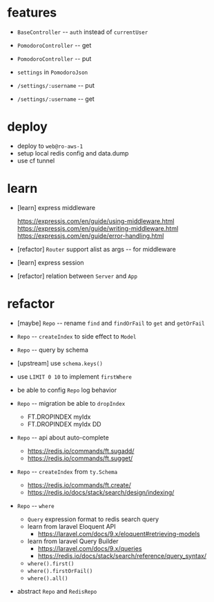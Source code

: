 # features

- `BaseController` -- `auth` instead of `currentUser`

- `PomodoroController` -- get
- `PomodoroController` -- put

- `settings` in `PomodoroJson`

- `/settings/:username` -- put
- `/settings/:username` -- get

# deploy

- deploy to `web@ro-aws-1`
- setup local redis config and data.dump
- use cf tunnel

# learn

- [learn] express middleware

  https://expressjs.com/en/guide/using-middleware.html
  https://expressjs.com/en/guide/writing-middleware.html
  https://expressjs.com/en/guide/error-handling.html

- [refactor] `Router` support alist as args -- for middleware

- [learn] express session
- [refactor] relation between `Server` and `App`

# refactor

- [maybe] `Repo` -- rename `find` and `findOrFail` to `get` and `getOrFail`

- `Repo` -- `createIndex` to side effect to `Model`
- `Repo` -- query by schema

- [upstream] use `schema.keys()`

- use `LIMIT 0 10` to implement `firstWhere`

- be able to config `Repo` log behavior

- `Repo` -- migration be able to `dropIndex`

  - FT.DROPINDEX myIdx
  - FT.DROPINDEX myIdx DD

- `Repo` -- api about auto-complete

  - https://redis.io/commands/ft.sugadd/
  - https://redis.io/commands/ft.sugget/

- `Repo` -- `createIndex` from `ty.Schema`

  - https://redis.io/commands/ft.create/
  - https://redis.io/docs/stack/search/design/indexing/

- `Repo` -- `where`

  - `Query` expression format to redis search query
  - learn from laravel Eloquent API
    - https://laravel.com/docs/9.x/eloquent#retrieving-models
  - learn from laravel Query Builder
    - https://laravel.com/docs/9.x/queries
    - https://redis.io/docs/stack/search/reference/query_syntax/
  - `where().first()`
  - `where().firstOrFail()`
  - `where().all()`

- abstract `Repo` and `RedisRepo`
